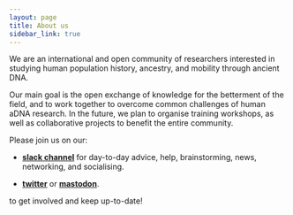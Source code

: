 ```yaml
---
layout: page
title: About us
sidebar_link: true
---
```


We are an international and open community of researchers interested in studying human population history, ancestry, and mobility through ancient DNA.

Our main goal is the open exchange of knowledge for the betterment of the field, and to work together to overcome common challenges of human aDNA research.
In the future, we plan to organise training workshops, as well as collaborative projects to benefit the entire community.

Please join us on our:

- [**slack channel**](https://join.slack.com/t/haam-community/shared_invite/zt-1xoeh4d42-ZzuAWVTyQpKoFmuezBTdMA)
for day-to-day advice, help, brainstorming, news, networking, and socialising.
<!-- TODO: add a mailing list. - [**mailing list**](https://) for announcements, calls, and notices. -->
- [**twitter**](http://twitter.com/haam_community) or [**mastodon**](https://genomic.social/@haam_community).

to get involved and keep up-to-date!
